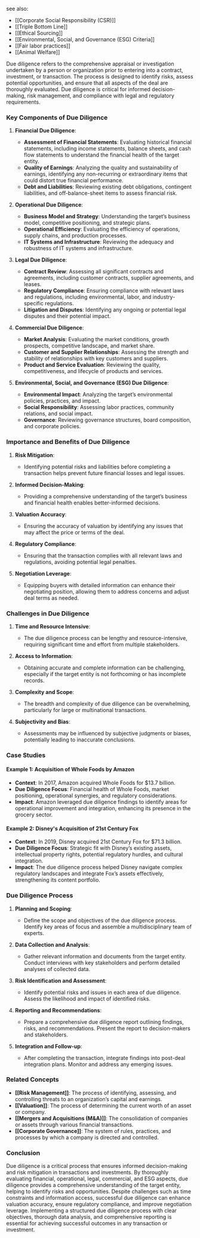 see also:
- [[Corporate Social Responsibility (CSR)]]
- [[Triple Bottom Line]]
- [[Ethical Sourcing]]
- [[Environmental, Social, and Governance (ESG) Criteria]]
- [[Fair labor practices]]
- [[Animal Welfare]]

Due diligence refers to the comprehensive appraisal or investigation undertaken by a person or organization prior to entering into a contract, investment, or transaction. The process is designed to identify risks, assess potential opportunities, and ensure that all aspects of the deal are thoroughly evaluated. Due diligence is critical for informed decision-making, risk management, and compliance with legal and regulatory requirements.

### Key Components of Due Diligence

1. **Financial Due Diligence**:
   - **Assessment of Financial Statements**: Evaluating historical financial statements, including income statements, balance sheets, and cash flow statements to understand the financial health of the target entity.
   - **Quality of Earnings**: Analyzing the quality and sustainability of earnings, identifying any non-recurring or extraordinary items that could distort true financial performance.
   - **Debt and Liabilities**: Reviewing existing debt obligations, contingent liabilities, and off-balance-sheet items to assess financial risk.

2. **Operational Due Diligence**:
   - **Business Model and Strategy**: Understanding the target’s business model, competitive positioning, and strategic plans.
   - **Operational Efficiency**: Evaluating the efficiency of operations, supply chains, and production processes.
   - **IT Systems and Infrastructure**: Reviewing the adequacy and robustness of IT systems and infrastructure.

3. **Legal Due Diligence**:
   - **Contract Review**: Assessing all significant contracts and agreements, including customer contracts, supplier agreements, and leases.
   - **Regulatory Compliance**: Ensuring compliance with relevant laws and regulations, including environmental, labor, and industry-specific regulations.
   - **Litigation and Disputes**: Identifying any ongoing or potential legal disputes and their potential impact.

4. **Commercial Due Diligence**:
   - **Market Analysis**: Evaluating the market conditions, growth prospects, competitive landscape, and market share.
   - **Customer and Supplier Relationships**: Assessing the strength and stability of relationships with key customers and suppliers.
   - **Product and Service Evaluation**: Reviewing the quality, competitiveness, and lifecycle of products and services.

5. **Environmental, Social, and Governance (ESG) Due Diligence**:
   - **Environmental Impact**: Analyzing the target’s environmental policies, practices, and impact.
   - **Social Responsibility**: Assessing labor practices, community relations, and social impact.
   - **Governance**: Reviewing governance structures, board composition, and corporate policies.

### Importance and Benefits of Due Diligence

1. **Risk Mitigation**:
   - Identifying potential risks and liabilities before completing a transaction helps prevent future financial losses and legal issues.
   
2. **Informed Decision-Making**:
   - Providing a comprehensive understanding of the target’s business and financial health enables better-informed decisions.
   
3. **Valuation Accuracy**:
   - Ensuring the accuracy of valuation by identifying any issues that may affect the price or terms of the deal.
   
4. **Regulatory Compliance**:
   - Ensuring that the transaction complies with all relevant laws and regulations, avoiding potential legal penalties.
   
5. **Negotiation Leverage**:
   - Equipping buyers with detailed information can enhance their negotiating position, allowing them to address concerns and adjust deal terms as needed.

### Challenges in Due Diligence

1. **Time and Resource Intensive**:
   - The due diligence process can be lengthy and resource-intensive, requiring significant time and effort from multiple stakeholders.
   
2. **Access to Information**:
   - Obtaining accurate and complete information can be challenging, especially if the target entity is not forthcoming or has incomplete records.
   
3. **Complexity and Scope**:
   - The breadth and complexity of due diligence can be overwhelming, particularly for large or multinational transactions.
   
4. **Subjectivity and Bias**:
   - Assessments may be influenced by subjective judgments or biases, potentially leading to inaccurate conclusions.

### Case Studies

#### Example 1: **Acquisition of Whole Foods by Amazon**

- **Context**: In 2017, Amazon acquired Whole Foods for $13.7 billion.
- **Due Diligence Focus**: Financial health of Whole Foods, market positioning, operational synergies, and regulatory considerations.
- **Impact**: Amazon leveraged due diligence findings to identify areas for operational improvement and integration, enhancing its presence in the grocery sector.

#### Example 2: **Disney's Acquisition of 21st Century Fox**

- **Context**: In 2019, Disney acquired 21st Century Fox for $71.3 billion.
- **Due Diligence Focus**: Strategic fit with Disney’s existing assets, intellectual property rights, potential regulatory hurdles, and cultural integration.
- **Impact**: The due diligence process helped Disney navigate complex regulatory landscapes and integrate Fox’s assets effectively, strengthening its content portfolio.

### Due Diligence Process

1. **Planning and Scoping**:
   - Define the scope and objectives of the due diligence process. Identify key areas of focus and assemble a multidisciplinary team of experts.
   
2. **Data Collection and Analysis**:
   - Gather relevant information and documents from the target entity. Conduct interviews with key stakeholders and perform detailed analyses of collected data.
   
3. **Risk Identification and Assessment**:
   - Identify potential risks and issues in each area of due diligence. Assess the likelihood and impact of identified risks.
   
4. **Reporting and Recommendations**:
   - Prepare a comprehensive due diligence report outlining findings, risks, and recommendations. Present the report to decision-makers and stakeholders.
   
5. **Integration and Follow-up**:
   - After completing the transaction, integrate findings into post-deal integration plans. Monitor and address any emerging issues.

### Related Concepts

- **[[Risk Management]]**: The process of identifying, assessing, and controlling threats to an organization’s capital and earnings.
- **[[Valuation]]**: The process of determining the current worth of an asset or company.
- **[[Mergers and Acquisitions (M&A)]]**: The consolidation of companies or assets through various financial transactions.
- **[[Corporate Governance]]**: The system of rules, practices, and processes by which a company is directed and controlled.

### Conclusion

Due diligence is a critical process that ensures informed decision-making and risk mitigation in transactions and investments. By thoroughly evaluating financial, operational, legal, commercial, and ESG aspects, due diligence provides a comprehensive understanding of the target entity, helping to identify risks and opportunities. Despite challenges such as time constraints and information access, successful due diligence can enhance valuation accuracy, ensure regulatory compliance, and improve negotiation leverage. Implementing a structured due diligence process with clear objectives, thorough data analysis, and comprehensive reporting is essential for achieving successful outcomes in any transaction or investment.